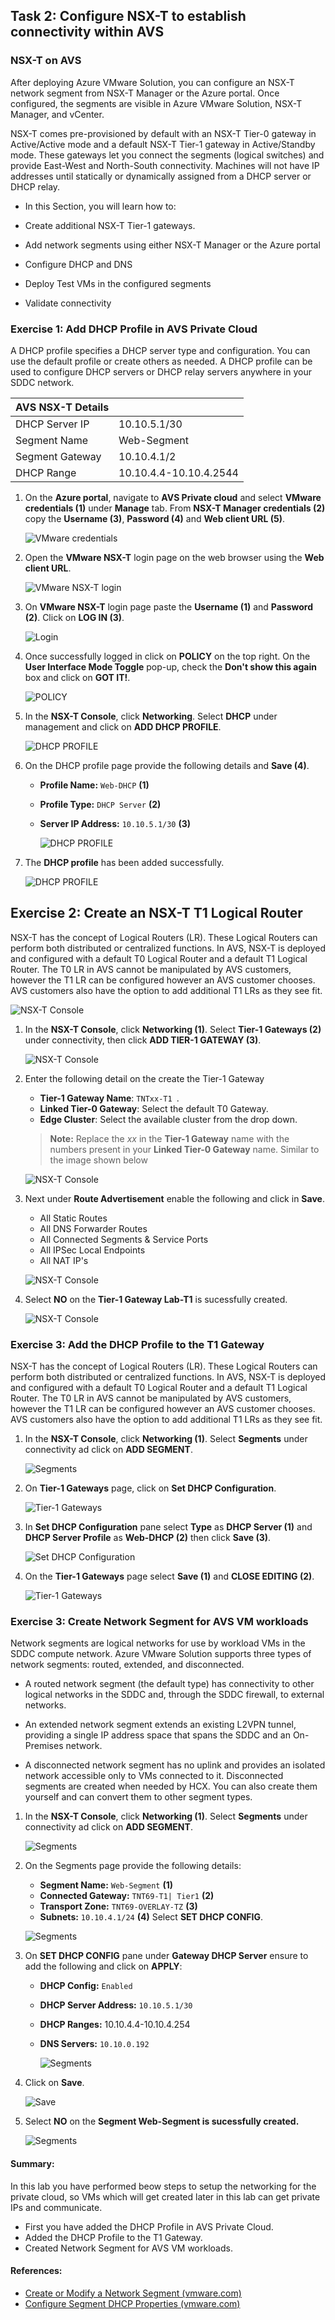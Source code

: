 ## Task 2: Configure NSX-T to establish connectivity within AVS

### NSX-T on AVS
After deploying Azure VMware Solution, you can configure an NSX-T network segment from NSX-T Manager or the Azure portal. Once configured, the segments are visible in Azure VMware Solution, NSX-T Manager, and vCenter.

NSX-T comes pre-provisioned by default with an NSX-T Tier-0 gateway in Active/Active mode and a default NSX-T Tier-1 gateway in Active/Standby mode. These gateways let you connect the segments (logical switches) and provide East-West and North-South connectivity. Machines will not have IP addresses until statically or dynamically assigned from a DHCP server or DHCP relay.

  - In this Section, you will learn how to:

  - Create additional NSX-T Tier-1 gateways.

  - Add network segments using either NSX-T Manager or the Azure portal

  - Configure DHCP and DNS

  - Deploy Test VMs in the configured segments

  - Validate connectivity

### Exercise 1: Add DHCP Profile in AVS Private Cloud
A DHCP profile specifies a DHCP server type and configuration. You can use the default profile or create others as needed. A DHCP profile can be used to configure DHCP servers or DHCP relay servers anywhere in your SDDC network.

|AVS NSX-T Details|	  |
|-------|-------|
|DHCP Server IP	| 10.10.5.1/30|
|Segment Name| Web-Segment|
|Segment Gateway| 10.10.4.1/2|
|DHCP Range| 10.10.4.4-10.10.4.2544|



1. On the **Azure portal**, navigate to **AVS Private cloud** and select **VMware credentials (1)** under **Manage** tab. From **NSX-T Manager credentials (2)** copy the **Username (3)**, **Password (4)** and **Web client URL (5)**.
 
   ![VMware credentials](Images/task-2.2.jpg)
   
2. Open the **VMware NSX-T** login page on the web browser using the **Web client URL**.

   ![VMware NSX-T login](Images/task-2.1.jpg)   
   
3. On **VMware NSX-T** login page paste the **Username (1)** and **Password (2)**. Click on **LOG IN (3)**.

   ![Login](Images/task2.3.jpg)

4. Once successfully logged in click on **POLICY** on the top right. On the **User Interface Mode Toggle** pop-up, check the **Don't show this again** box and click on **GOT IT!**.

   ![POLICY](Images/task2.4.jpg)

5. In the **NSX-T Console**, click **Networking**. Select **DHCP** under management and click on **ADD DHCP PROFILE**.

   ![DHCP PROFILE](Images/task2.5.jpg)

6. On the DHCP profile page provide the following details and **Save (4)**.
  
   - **Profile Name:** `Web-DHCP` **(1)**
   - **Profile Type:** `DHCP Server` **(2)**
   - **Server IP Address:** `10.10.5.1/30` **(3)**

      ![DHCP PROFILE](Images/task2.6.jpg)

7. The **DHCP profile** has been added successfully.

   ![DHCP PROFILE](Images/task2.7.jpg)

## Exercise 2: Create an NSX-T T1 Logical Router
NSX-T has the concept of Logical Routers (LR). These Logical Routers can perform both distributed or centralized functions. In AVS, NSX-T is deployed and configured with a default T0 Logical Router and a default T1 Logical Router. The T0 LR in AVS cannot be manipulated by AVS customers, however the T1 LR can be configured however an AVS customer chooses. AVS customers also have the option to add additional T1 LRs as they see fit.

   ![NSX-T Console](Images/logicalRouter.png)

1. In the **NSX-T Console**, click **Networking (1)**. Select **Tier-1 Gateways (2)** under connectivity, then click **ADD TIER-1 GATEWAY (3)**.

   ![NSX-T Console](Images/add_tier-1_Gateway.png)
   
2. Enter the following detail on the create the Tier-1 Gateway
 
    - **Tier-1 Gateway Name**:  `TNTxx-T1 `.
    - **Linked Tier-0 Gateway**: Select the default T0 Gateway.   
    - **Edge Cluster**: Select the available cluster from the drop down.
    
    > **Note:** Replace the _xx_ in the **Tier-1 Gateway** name with the numbers present in your **Linked Tier-0 Gateway** name. Similar to the image shown below
   
   ![NSX-T Console](Images/tier_gateway.1.png)

3. Next under **Route Advertisement** enable the following and click in **Save**.
    
      - All Static Routes
      - All DNS Forwarder Routes
      - All Connected Segments & Service Ports
      - All IPSec Local Endpoints
      - All NAT IP's

   ![NSX-T Console](Images/Route_Advertisement.png)

4. Select **NO** on the **Tier-1 Gateway Lab-T1** is sucessfully created.

   ![NSX-T Console](Images/continue_tier_gateway.png)

### Exercise 3: Add the DHCP Profile to the T1 Gateway

NSX-T has the concept of Logical Routers (LR). These Logical Routers can perform both distributed or centralized functions. In AVS, NSX-T is deployed and configured with a default T0 Logical Router and a default T1 Logical Router. The T0 LR in AVS cannot be manipulated by AVS customers, however the T1 LR can be configured however an AVS customer chooses. AVS customers also have the option to add additional T1 LRs as they see fit.

1. In the **NSX-T Console**, click **Networking (1)**. Select **Segments** under connectivity ad click on **ADD SEGMENT**.

   ![Segments](Images/task2.12.jpg) 

2. On **Tier-1 Gateways** page, click on **Set DHCP Configuration**. 

   ![Tier-1 Gateways](Images/task2.9.jpg)

3. In **Set DHCP Configuration** pane select **Type** as **DHCP Server (1)** and **DHCP Server Profile** as **Web-DHCP (2)** then click **Save (3)**.

   ![Set DHCP Configuration](Images/task2.10.jpg) 

4. On the  **Tier-1 Gateways** page select **Save (1)** and **CLOSE EDITING (2)**.

   ![Tier-1 Gateways](Images/task2.11.jpg)

### Exercise 3: Create Network Segment for AVS VM workloads
Network segments are logical networks for use by workload VMs in the SDDC compute network. Azure VMware Solution supports three types of network segments: routed, extended, and disconnected.

   - A routed network segment (the default type) has connectivity to other logical networks in the SDDC and, through the SDDC firewall, to external networks.

   - An extended network segment extends an existing L2VPN tunnel, providing a single IP address space that spans the SDDC and an On-Premises network.

   - A disconnected network segment has no uplink and provides an isolated network accessible only to VMs connected to it. Disconnected segments are created when needed by HCX. You can also create them yourself and can convert them to other segment types.

1. In the **NSX-T Console**, click **Networking (1)**. Select **Segments** under connectivity ad click on **ADD SEGMENT**.

   ![Segments](Images/task2.12.jpg) 

2. On the Segments page provide the following details:

   - **Segment Name:**  `Web-Segment` **(1)**
   - **Connected Gateway:**  `TNT69-T1| Tier1` **(2)**
   - **Transport Zone:** `TNT69-OVERLAY-TZ` **(3)**
   - **Subnets:** `10.10.4.1/24` **(4)**
   Select **SET DHCP CONFIG**.

   ![Segments](Images/task2.13.jpg)

3. On **SET DHCP CONFIG** pane under **Gateway DHCP Server** ensure to add the following and click on **APPLY**: 
   
    - **DHCP Config:** `Enabled`
    - **DHCP Server Address:** `10.10.5.1/30` 
    - **DHCP Ranges:** 10.10.4.4-10.10.4.254
    - **DNS Servers:** `10.10.0.192`

       ![Segments](Images/task2.14.jpg)   

4. Click on **Save**.

   ![Save](Images/task2.15.jpg) 

5. Select **NO** on the **Segment Web-Segment is sucessfully created.**

   ![Segments](Images/task2.16.jpg) 

#### Summary:
In this lab you have performed beow steps to setup the networking for the private cloud, so VMs which will get created later in this lab can get private IPs and communicate.
  * First you have added the DHCP Profile in AVS Private Cloud.
  * Added the DHCP Profile to the T1 Gateway.
  * Created Network Segment for AVS VM workloads.

#### References:
  * [Create or Modify a Network Segment (vmware.com)](https://docs.vmware.com/en/VMware-Cloud-on-AWS/services/com.vmware.vmc-aws.networking-security/GUID-267DEADB-BD01-46B7-82D5-B9AA210CA9EE.html)
  * [Configure Segment DHCP Properties (vmware.com)](https://docs.vmware.com/en/VMware-Cloud-on-AWS/services/com.vmware.vmc-aws.networking-security/GUID-F6D433BE-753E-4B44-82FF-236CEBA17F8B.html)

